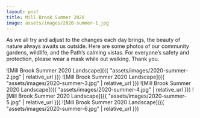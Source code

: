 ```yaml
---
layout: post
title: Mill Brook Summer 2020
image: assets/images/2020-summer-1.jpg
---
```


As we all try and adjust to the changes each day brings, the beauty of nature
always awaits us outside. Here are some photos of our community gardens,
wildlife, and the Path’s calming vistas. For everyone’s safety and
protection, please wear a mask while out walking. Thank you.

![Mill Brook Summer 2020 Landscape]({{ "assets/images/2020-summer-2.jpg" | relative_url }})
![Mill Brook Summer 2020 Landscape]({{ "assets/images/2020-summer-3.jpg" | relative_url }})
![Mill Brook Summer 2020 Landscape]({{ "assets/images/2020-summer-4.jpg" | relative_url }})
![Mill Brook Summer 2020 Landscape]({{ "assets/images/2020-summer-5.jpg" | relative_url }})
![Mill Brook Summer 2020 Landscape]({{ "assets/images/2020-summer-6.jpg" | relative_url }})
